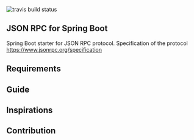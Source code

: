 ![travis build status](https://api.travis-ci.com/json-rpc2/spring-boot-json-rpc.svg?branch=master)
## JSON RPC for Spring Boot

Spring Boot starter for JSON RPC protocol. 
Specification of the protocol https://www.jsonrpc.org/specification

## Requirements

## Guide

## Inspirations

## Contribution